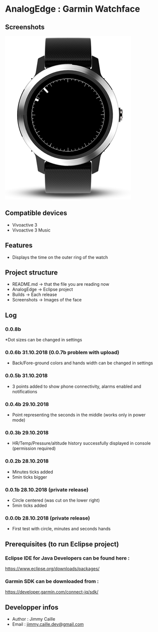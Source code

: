 # AnalogEdge : Garmin Watchface

## Screenshots
![alt text](https://raw.githubusercontent.com/jimmycaille/AnalogEdge/master/Screenshots/AnalogEdge_2.png "Screenshot 1")

## Compatible devices
* Vivoactive 3
* Vivoactive 3 Music

## Features
* Displays the time on the outer ring of the watch

## Project structure
- README.md      -> that the file you are reading now
- AnalogEdge     -> Eclipse project
- Builds         -> Each release
- Screenshots    -> Images of the face

## Log
### 0.0.8b
*Dot sizes can be changed in settings

### 0.0.6b 31.10.2018 (0.0.7b problem with upload)
* Back/Fore-ground colors and hands width can be changed in settings

### 0.0.5b 31.10.2018
* 3 points added to show phone connectivity, alarms enabled and notifications

### 0.0.4b 29.10.2018
* Point representing the seconds in the middle (works only in power mode)

### 0.0.3b 29.10.2018
* HR/Temp/Pressure/altitude history successfully displayed in console (permission required)

### 0.0.2b 28.10.2018
* Minutes ticks added
* 5min ticks bigger

### 0.0.1b 28.10.2018 (private release) 
* Circle centered (was cut on the lower right)
* 5min ticks added

### 0.0.0b 28.10.2018 (private release)
* First test with circle, minutes and seconds hands

## Prerequisites (to run Eclipse project)
### Eclipse IDE for Java Developers can be found here :
https://www.eclipse.org/downloads/packages/
### Garmin SDK can be downloaded from :
https://developer.garmin.com/connect-iq/sdk/

## Developper infos
- Author : Jimmy Caille
- Email  : jimmy.caille.dev@gmail.com
